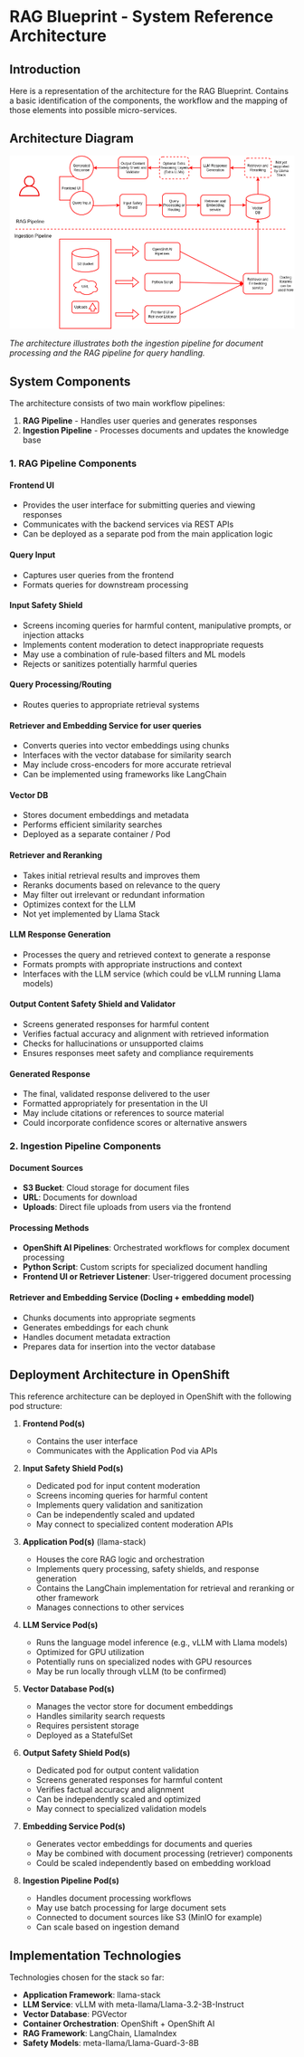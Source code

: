 # RAG Blueprint - System Reference Architecture

## Introduction

Here is a representation of the architecture for the RAG Blueprint. Contains a basic identification of the components, the workflow and the mapping of those elements into possible micro-services.

## Architecture Diagram

![RAG System Architecture](img/rag-architecture.png)

*The architecture illustrates both the ingestion pipeline for document processing and the RAG pipeline for query handling.*

## System Components

The architecture consists of two main workflow pipelines:

1. **RAG Pipeline** - Handles user queries and generates responses
2. **Ingestion Pipeline** - Processes documents and updates the knowledge base

### 1. RAG Pipeline Components

#### Frontend UI
- Provides the user interface for submitting queries and viewing responses
- Communicates with the backend services via REST APIs
- Can be deployed as a separate pod from the main application logic

#### Query Input
- Captures user queries from the frontend
- Formats queries for downstream processing

#### Input Safety Shield
- Screens incoming queries for harmful content, manipulative prompts, or injection attacks
- Implements content moderation to detect inappropriate requests
- May use a combination of rule-based filters and ML models
- Rejects or sanitizes potentially harmful queries

#### Query Processing/Routing
- Routes queries to appropriate retrieval systems

#### Retriever and Embedding Service for user queries
- Converts queries into vector embeddings using chunks
- Interfaces with the vector database for similarity search
- May include cross-encoders for more accurate retrieval
- Can be implemented using frameworks like LangChain

#### Vector DB
- Stores document embeddings and metadata
- Performs efficient similarity searches
- Deployed as a separate container / Pod

#### Retriever and Reranking
- Takes initial retrieval results and improves them
- Reranks documents based on relevance to the query
- May filter out irrelevant or redundant information
- Optimizes context for the LLM
- Not yet implemented by Llama Stack

#### LLM Response Generation
- Processes the query and retrieved context to generate a response
- Formats prompts with appropriate instructions and context
- Interfaces with the LLM service (which could be vLLM running Llama models)

#### Output Content Safety Shield and Validator
- Screens generated responses for harmful content
- Verifies factual accuracy and alignment with retrieved information
- Checks for hallucinations or unsupported claims
- Ensures responses meet safety and compliance requirements

#### Generated Response
- The final, validated response delivered to the user
- Formatted appropriately for presentation in the UI
- May include citations or references to source material
- Could incorporate confidence scores or alternative answers

### 2. Ingestion Pipeline Components

#### Document Sources
- **S3 Bucket**: Cloud storage for document files
- **URL**: Documents for download
- **Uploads**: Direct file uploads from users via the frontend

#### Processing Methods
- **OpenShift AI Pipelines**: Orchestrated workflows for complex document processing
- **Python Script**: Custom scripts for specialized document handling
- **Frontend UI or Retriever Listener**: User-triggered document processing

#### Retriever and Embedding Service (Docling + embedding model)
- Chunks documents into appropriate segments
- Generates embeddings for each chunk
- Handles document metadata extraction
- Prepares data for insertion into the vector database

## Deployment Architecture in OpenShift

This reference architecture can be deployed in OpenShift with the following pod structure:

1. **Frontend Pod(s)**
   - Contains the user interface
   - Communicates with the Application Pod via APIs

2. **Input Safety Shield Pod(s)**

   - Dedicated pod for input content moderation
   - Screens incoming queries for harmful content
   - Implements query validation and sanitization
   - Can be independently scaled and updated
   - May connect to specialized content moderation APIs

3. **Application Pod(s)** (llama-stack)
   - Houses the core RAG logic and orchestration
   - Implements query processing, safety shields, and response generation
   - Contains the LangChain implementation for retrieval and reranking or other framework
   - Manages connections to other services

4. **LLM Service Pod(s)**
   - Runs the language model inference (e.g., vLLM with Llama models)
   - Optimized for GPU utilization
   - Potentially runs on specialized nodes with GPU resources
   - May be run locally through vLLM (to be confirmed)

5. **Vector Database Pod(s)**
   - Manages the vector store for document embeddings
   - Handles similarity search requests
   - Requires persistent storage
   - Deployed as a StatefulSet

6. **Output Safety Shield Pod(s)**

   - Dedicated pod for output content validation
   - Screens generated responses for harmful content
   - Verifies factual accuracy and alignment
   - Can be independently scaled and optimized
   - May connect to specialized validation models

7. **Embedding Service Pod(s)**
   - Generates vector embeddings for documents and queries
   - May be combined with document processing (retriever) components
   - Could be scaled independently based on embedding workload

8. **Ingestion Pipeline Pod(s)**
   - Handles document processing workflows
   - May use batch processing for large document sets
   - Connected to document sources like S3 (MinIO for example)
   - Can scale based on ingestion demand

## Implementation Technologies

Technologies chosen for the stack so far:

- **Application Framework**: llama-stack
- **LLM Service**: vLLM with meta-llama/Llama-3.2-3B-Instruct
- **Vector Database**: PGVector
- **Container Orchestration**: OpenShift + OpenShift AI
- **RAG Framework**: LangChain, LlamaIndex
- **Safety Models**: meta-llama/Llama-Guard-3-8B

